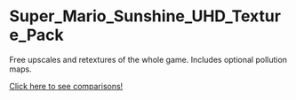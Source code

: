 # Super_Mario_Sunshine_UHD_Texture_Pack
Free upscales and retextures of the whole game.  Includes optional
pollution maps.

[Click here to see comparisons!](../../wiki)
